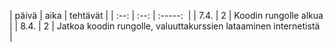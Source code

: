 | päivä | aika | tehtävät |
| :--:  | :--: | :-----:  |
| 7.4.  | 2    | Koodin rungolle alkua |
| 8.4.  | 2    | Jatkoa koodin rungolle, valuuttakurssien lataaminen internetistä |
